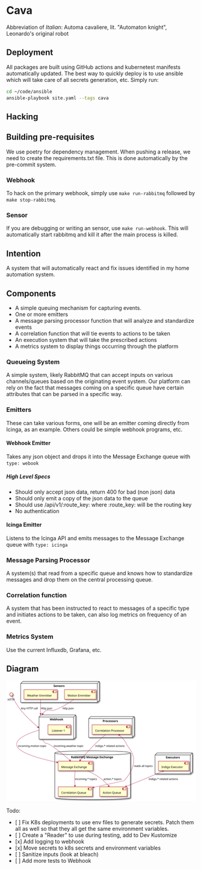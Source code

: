 # Cava

Abbreviation of *Italian*: Automa cavaliere, lit. "Automaton knight", Leonardo's original robot

## Deployment

All packages are built using GitHub actions and kubernetest manifests
automatically updated. The best way to quickly deploy is to use ansible which
will take care of all secrets generation, etc.  Simply run:

```bash
cd ~/code/ansible
ansible-playbook site.yaml --tags cava
```

## Hacking

## Building pre-requisites

We use poetry for dependency management.  When pushing a release, we need to
create the requirements.txt file.  This is done automatically by the pre-commit
system.

### Webhook

To hack on the primary webhook, simply use `make run-rabbitmq` followed by
`make stop-rabbitmq`.

### Sensor

If you are debugging or writing an sensor, use `make run-webhook`. This will
automatically start rabbitmq and kill it after the main process is killed.

## Intention

A system that will automatically react and fix issues identified in my home automation system.

## Components

- A simple queuing mechanism for capturing events.
- One or more emitters
- A message parsing processor function that will analyze and standardize events
- A correlation function that will tie events to actions to be taken
- An execution system that will take the prescribed actions
- A metrics system to display things occurring through the platform

### Queueing System

A simple system, likely RabbitMQ that can accept inputs on various channels/queues based on the originating event system. Our platform can rely on the fact that messages coming on a specific queue have certain attributes that can be parsed in a specific way.

### Emitters

These can take various forms, one will be an emitter coming directly from Icinga, as an example. Others could be simple webhook programs, etc.

#### Webhook Emitter

Takes any json object and drops it into the Message Exchange queue with `type: webook`

##### High Level Specs

- Should only accept json data, return 400 for bad (non json) data
- Should only emit a copy of the json data to the queue
- Should use /api/v1/:route_key: where :route_key: will be the routing key
- No authentication

#### Icinga Emitter

Listens to the Icinga API and emits messages to the Message Exchange queue with `type: icinga`

### Message Parsing Processor

A system(s) that read from a specific queue and knows how to standardize messages and drop them on the central processing queue.

### Correlation function

A system that has been instructed to react to messages of a specific type and initiates actions to be taken, can also log metrics on frequency of an event.

### Metrics System

Use the current Influxdb, Grafana, etc.

## Diagram

![outline](queue_processing.svg)

Todo:

- \[ \] Fix K8s deployments to use env files to generate secrets. Patch them all
  as well so that they all get the same environment variables.
- \[ \] Create a "Reader" to use during testing, add to Dev Kustomize
- \[x\] Add logging to webhook
- \[x\] Move secrets to k8s secrets and environment variables
- \[ \] Sanitize inputs (look at bleach)
- \[ \] Add more tests to Webhook
